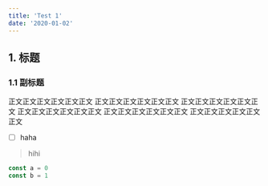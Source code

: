```yaml
---
title: 'Test 1'
date: '2020-01-02'
---
```


## 1. 标题

### 1.1 副标题

正文正文正文正文正文正文
正文正文正文正文正文正文
正文正文正文正文正文正文
正文正文正文正文正文正文
正文正文正文正文正文正文
正文正文正文正文正文正文

- [ ] haha

> hihi

```javascript
const a = 0
const b = 1
```
